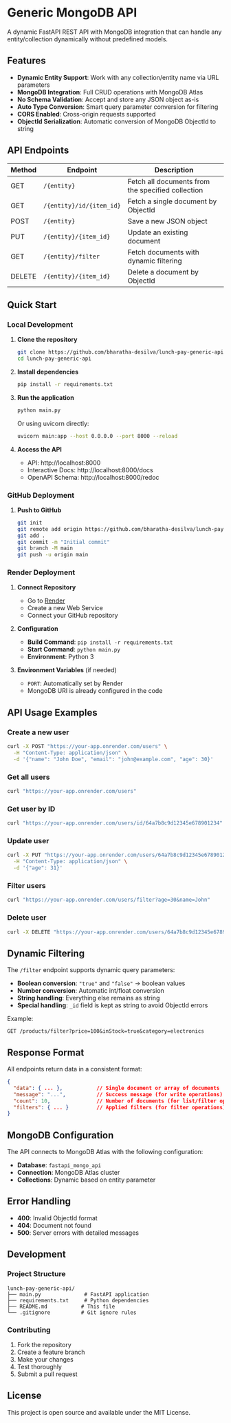 # Generic MongoDB API

A dynamic FastAPI REST API with MongoDB integration that can handle any entity/collection dynamically without predefined models.

## Features

- **Dynamic Entity Support**: Work with any collection/entity name via URL parameters
- **MongoDB Integration**: Full CRUD operations with MongoDB Atlas
- **No Schema Validation**: Accept and store any JSON object as-is
- **Auto Type Conversion**: Smart query parameter conversion for filtering
- **CORS Enabled**: Cross-origin requests supported
- **ObjectId Serialization**: Automatic conversion of MongoDB ObjectId to string

## API Endpoints

| Method | Endpoint | Description |
|--------|----------|-------------|
| GET | `/{entity}` | Fetch all documents from the specified collection |
| GET | `/{entity}/id/{item_id}` | Fetch a single document by ObjectId |
| POST | `/{entity}` | Save a new JSON object |
| PUT | `/{entity}/{item_id}` | Update an existing document |
| GET | `/{entity}/filter` | Fetch documents with dynamic filtering |
| DELETE | `/{entity}/{item_id}` | Delete a document by ObjectId |

## Quick Start

### Local Development

1. **Clone the repository**
   ```bash
   git clone https://github.com/bharatha-desilva/lunch-pay-generic-api.git
   cd lunch-pay-generic-api
   ```

2. **Install dependencies**
   ```bash
   pip install -r requirements.txt
   ```

3. **Run the application**
   ```bash
   python main.py
   ```
   Or using uvicorn directly:
   ```bash
   uvicorn main:app --host 0.0.0.0 --port 8000 --reload
   ```

4. **Access the API**
   - API: http://localhost:8000
   - Interactive Docs: http://localhost:8000/docs
   - OpenAPI Schema: http://localhost:8000/redoc

### GitHub Deployment

1. **Push to GitHub**
   ```bash
   git init
   git remote add origin https://github.com/bharatha-desilva/lunch-pay-generic-api.git
   git add .
   git commit -m "Initial commit"
   git branch -M main
   git push -u origin main
   ```

### Render Deployment

1. **Connect Repository**
   - Go to [Render](https://render.com)
   - Create a new Web Service
   - Connect your GitHub repository

2. **Configuration**
   - **Build Command**: `pip install -r requirements.txt`
   - **Start Command**: `python main.py`
   - **Environment**: Python 3

3. **Environment Variables** (if needed)
   - `PORT`: Automatically set by Render
   - MongoDB URI is already configured in the code

## API Usage Examples

### Create a new user
```bash
curl -X POST "https://your-app.onrender.com/users" \
  -H "Content-Type: application/json" \
  -d '{"name": "John Doe", "email": "john@example.com", "age": 30}'
```

### Get all users
```bash
curl "https://your-app.onrender.com/users"
```

### Get user by ID
```bash
curl "https://your-app.onrender.com/users/id/64a7b8c9d12345e678901234"
```

### Update user
```bash
curl -X PUT "https://your-app.onrender.com/users/64a7b8c9d12345e678901234" \
  -H "Content-Type: application/json" \
  -d '{"age": 31}'
```

### Filter users
```bash
curl "https://your-app.onrender.com/users/filter?age=30&name=John"
```

### Delete user
```bash
curl -X DELETE "https://your-app.onrender.com/users/64a7b8c9d12345e678901234"
```

## Dynamic Filtering

The `/filter` endpoint supports dynamic query parameters:

- **Boolean conversion**: `"true"` and `"false"` → boolean values
- **Number conversion**: Automatic int/float conversion
- **String handling**: Everything else remains as string
- **Special handling**: `_id` field is kept as string to avoid ObjectId errors

Example:
```
GET /products/filter?price=100&inStock=true&category=electronics
```

## Response Format

All endpoints return data in a consistent format:

```json
{
  "data": { ... },           // Single document or array of documents
  "message": "...",          // Success message (for write operations)
  "count": 10,               // Number of documents (for list/filter operations)
  "filters": { ... }         // Applied filters (for filter operations)
}
```

## MongoDB Configuration

The API connects to MongoDB Atlas with the following configuration:
- **Database**: `fastapi_mongo_api`
- **Connection**: MongoDB Atlas cluster
- **Collections**: Dynamic based on entity parameter

## Error Handling

- **400**: Invalid ObjectId format
- **404**: Document not found
- **500**: Server errors with detailed messages

## Development

### Project Structure
```
lunch-pay-generic-api/
├── main.py              # FastAPI application
├── requirements.txt     # Python dependencies
├── README.md           # This file
└── .gitignore          # Git ignore rules
```

### Contributing

1. Fork the repository
2. Create a feature branch
3. Make your changes
4. Test thoroughly
5. Submit a pull request

## License

This project is open source and available under the MIT License.
